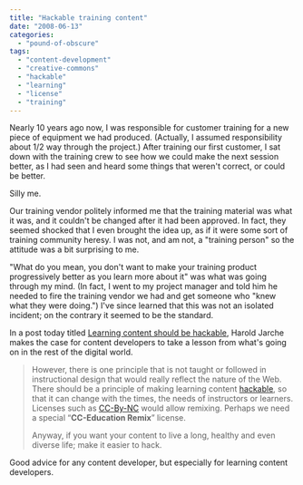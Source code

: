 ```yaml
---
title: "Hackable training content"
date: "2008-06-13"
categories: 
  - "pound-of-obscure"
tags: 
  - "content-development"
  - "creative-commons"
  - "hackable"
  - "learning"
  - "license"
  - "training"
---
```


Nearly 10 years ago now, I was responsible for customer training for a new piece of equipment we had produced. (Actually, I assumed responsibility about 1/2 way through the project.) After training our first customer, I sat down with the training crew to see how we could make the next session better, as I had seen and heard some things that weren't correct, or could be better.

Silly me.

Our training vendor politely informed me that the training material was what it was, and it couldn't be changed after it had been approved. In fact, they seemed shocked that I even brought the idea up, as if it were some sort of training community heresy. I was not, and am not, a "training person" so the attitude was a bit surprising to me.

"What do you mean, you don't want to make your training product progressively better as you learn more about it" was what was going through my mind. (In fact, I went to my project manager and told him he needed to fire the training vendor we had and get someone who "knew what they were doing.") I've since learned that this was not an isolated incident; on the contrary it seemed to be the standard.

In a post today titled [Learning content should be hackable](http://www.jarche.com/2008/06/learning-content-should-be-hackable/), Harold Jarche makes the case for content developers to take a lesson from what's going on in the rest of the digital world.

> However, there is one principle that is not taught or followed in instructional design that would really reflect the nature of the Web. There should be a principle of making learning content [hackable](http://www.jarche.com/2007/10/hacker-manifesto/), so that it can change with the times, the needs of instructors or learners. Licenses such as [CC-By-NC](http://creativecommons.org/licenses/by-nc/2.5/ca/) would allow remixing. Perhaps we need a special “**CC-Education Remix**” license.
> 
> Anyway, if you want your content to live a long, healthy and even diverse life; make it easier to hack.

Good advice for any content developer, but especially for learning content developers.
